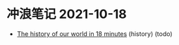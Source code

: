 # 冲浪笔记 2021-10-18

- [The history of our world in 18 minutes][1] (history) (todo)

  [1]: https://www.ted.com/talks/david_christian_the_history_of_our_world_in_18_minutes
